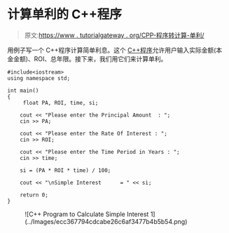 # 计算单利的 C++程序

> 原文:[https://www . tutorialgateway . org/CPP-程序转计算-单利/](https://www.tutorialgateway.org/cpp-program-to-calculate-simple-interest/)

用例子写一个 C++程序计算简单利息。这个 [C++程序](https://www.tutorialgateway.org/cpp-programs/)允许用户输入实际金额(本金金额)、ROI、总年限。接下来，我们用它们来计算单利。

```
#include<iostream>
using namespace std;

int main()
{
	 float PA, ROI, time, si;

	cout << "Please enter the Principal Amount  : ";
	cin >> PA;

	cout << "Please enter the Rate Of Interest : ";
	cin >> ROI;

	cout << "Please enter the Time Period in Years : ";
	cin >> time;

	si = (PA * ROI * time) / 100;

	cout << "\nSimple Interest      = " << si;

	return 0;
}
```

<figure class="wp-block-image size-large">![C++ Program to Calculate Simple Interest 1](../Images/ecc367794cdcabe26c6af3477b4b5b54.png)</figure>